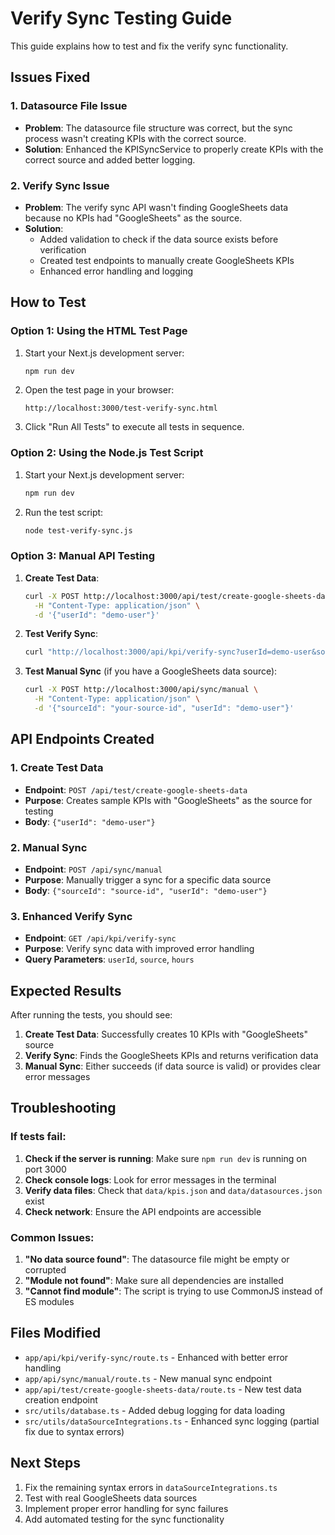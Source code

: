 # Verify Sync Testing Guide

This guide explains how to test and fix the verify sync functionality.

## Issues Fixed

### 1. Datasource File Issue
- **Problem**: The datasource file structure was correct, but the sync process wasn't creating KPIs with the correct source.
- **Solution**: Enhanced the KPISyncService to properly create KPIs with the correct source and added better logging.

### 2. Verify Sync Issue
- **Problem**: The verify sync API wasn't finding GoogleSheets data because no KPIs had "GoogleSheets" as the source.
- **Solution**: 
  - Added validation to check if the data source exists before verification
  - Created test endpoints to manually create GoogleSheets KPIs
  - Enhanced error handling and logging

## How to Test

### Option 1: Using the HTML Test Page

1. Start your Next.js development server:
   ```bash
   npm run dev
   ```

2. Open the test page in your browser:
   ```
   http://localhost:3000/test-verify-sync.html
   ```

3. Click "Run All Tests" to execute all tests in sequence.

### Option 2: Using the Node.js Test Script

1. Start your Next.js development server:
   ```bash
   npm run dev
   ```

2. Run the test script:
   ```bash
   node test-verify-sync.js
   ```

### Option 3: Manual API Testing

1. **Create Test Data**:
   ```bash
   curl -X POST http://localhost:3000/api/test/create-google-sheets-data \
     -H "Content-Type: application/json" \
     -d '{"userId": "demo-user"}'
   ```

2. **Test Verify Sync**:
   ```bash
   curl "http://localhost:3000/api/kpi/verify-sync?userId=demo-user&source=GoogleSheets&hours=24"
   ```

3. **Test Manual Sync** (if you have a GoogleSheets data source):
   ```bash
   curl -X POST http://localhost:3000/api/sync/manual \
     -H "Content-Type: application/json" \
     -d '{"sourceId": "your-source-id", "userId": "demo-user"}'
   ```

## API Endpoints Created

### 1. Create Test Data
- **Endpoint**: `POST /api/test/create-google-sheets-data`
- **Purpose**: Creates sample KPIs with "GoogleSheets" as the source for testing
- **Body**: `{"userId": "demo-user"}`

### 2. Manual Sync
- **Endpoint**: `POST /api/sync/manual`
- **Purpose**: Manually trigger a sync for a specific data source
- **Body**: `{"sourceId": "source-id", "userId": "demo-user"}`

### 3. Enhanced Verify Sync
- **Endpoint**: `GET /api/kpi/verify-sync`
- **Purpose**: Verify sync data with improved error handling
- **Query Parameters**: `userId`, `source`, `hours`

## Expected Results

After running the tests, you should see:

1. **Create Test Data**: Successfully creates 10 KPIs with "GoogleSheets" source
2. **Verify Sync**: Finds the GoogleSheets KPIs and returns verification data
3. **Manual Sync**: Either succeeds (if data source is valid) or provides clear error messages

## Troubleshooting

### If tests fail:

1. **Check if the server is running**: Make sure `npm run dev` is running on port 3000
2. **Check console logs**: Look for error messages in the terminal
3. **Verify data files**: Check that `data/kpis.json` and `data/datasources.json` exist
4. **Check network**: Ensure the API endpoints are accessible

### Common Issues:

1. **"No data source found"**: The datasource file might be empty or corrupted
2. **"Module not found"**: Make sure all dependencies are installed
3. **"Cannot find module"**: The script is trying to use CommonJS instead of ES modules

## Files Modified

- `app/api/kpi/verify-sync/route.ts` - Enhanced with better error handling
- `app/api/sync/manual/route.ts` - New manual sync endpoint
- `app/api/test/create-google-sheets-data/route.ts` - New test data creation endpoint
- `src/utils/database.ts` - Added debug logging for data loading
- `src/utils/dataSourceIntegrations.ts` - Enhanced sync logging (partial fix due to syntax errors)

## Next Steps

1. Fix the remaining syntax errors in `dataSourceIntegrations.ts`
2. Test with real GoogleSheets data sources
3. Implement proper error handling for sync failures
4. Add automated testing for the sync functionality







